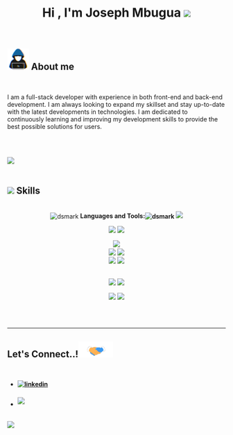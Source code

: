 
<h1 align="center"><b>Hi , I'm Joseph Mbugua </b><img src="https://media.giphy.com/media/hvRJCLFzcasrR4ia7z/giphy.gif" width="35"></h1>

<br>

	
## <picture><img src = "https://github.com/0xAbdulKhalid/0xAbdulKhalid/raw/main/assets/mdImages/about_me.gif" width = 50px></picture> **About me**

<picture> <img align="right" src="" width = 250px></picture>

<br>

I am a full-stack developer with experience in both front-end and back-end development.
I am always looking to expand my skillset and stay up-to-date with the latest developments in technologies. I am dedicated to continuously learning and improving my development skills to provide the best possible solutions for users.

<br><br>

<img src="https://user-images.githubusercontent.com/73097560/115834477-dbab4500-a447-11eb-908a-139a6edaec5c.gif"><br><br>

## <img src="https://media2.giphy.com/media/QssGEmpkyEOhBCb7e1/giphy.gif?cid=ecf05e47a0n3gi1bfqntqmob8g9aid1oyj2wr3ds3mg700bl&rid=giphy.gif" width ="25"><b> Skills</b>
<br>

 <div align="center">
<img alt="dsmark" align="center" height="70px" width="70px" src="https://c.tenor.com/cXlrPENTVkEAAAAi/chika-dance.gif">
 <b> Languages and Tools:<img alt="dsmark" align="center" height="70px" width="70px" src="https://c.tenor.com/cXlrPENTVkEAAAAi/chika-dance.gif">
 <img src="https://user-images.githubusercontent.com/73097560/115834477-dbab4500-a447-11eb-908a-139a6edaec5c.gif">
   
   <code><img width="15%" src="https://www.vectorlogo.zone/logos/java/java-ar21.svg"></code>
   <code><img width="15%" src="https://www.vectorlogo.zone/logos/python/python-ar21.svg"></code>
   
   <code><img width="15%" src="https://www.vectorlogo.zone/logos/javascript/javascript-ar21.svg"></code>
<br />
   <code><img width="15%" src="https://www.vectorlogo.zone/logos/reactjs/reactjs-ar21.svg"></code>
   <code><img width="15%" src="https://www.vectorlogo.zone/logos/getbootstrap/getbootstrap-ar21.svg"></code>
<br />
  <code><img width="15%" src="https://www.vectorlogo.zone/logos/mysql/mysql-ar21.svg"></code>
<code><img width="15%" src="https://www.vectorlogo.zone/logos/docker/docker-ar21.svg"></code>   
<br />
   
   <code><img width="15%" src="https://www.vectorlogo.zone/logos/jquery/jquery-ar21.svg"></code>
   <code><img width="15%" src="https://www.vectorlogo.zone/logos/json/json-ar21.svg"></code>
   
  <code><img width="15%" src="https://www.vectorlogo.zone/logos/npmjs/npmjs-ar21.svg"></code>
   <code><img width="15%" src="https://www.vectorlogo.zone/logos/netlify/netlify-ar21.svg"></code>
   
   
   
   
  
   
</div>

<br>
<br>

-----

## <b> Let's Connect..!</b><img src="https://github.com/0xAbdulKhalid/0xAbdulKhalid/raw/main/assets/mdImages/handshake.gif" width ="80">
<br>
<div align='left'>

<ul>

<li>
<a href="" target="_blank">
<img src="https://img.shields.io/badge/linkedin:  Luyanda Lukhele-%2300acee.svg?color=405DE6&style=for-the-badge&logo=linkedin&logoColor=white" alt=linkedin style="margin-bottom: 5px;"/>
</a>
</li>

<br>

<li>
<a href="" target="_blank">
<img src="https://img.shields.io/badge/gmail:  Luyanda-%23EA4335.svg?style=for-the-badge&logo=gmail&logoColor=white" t=mail style="margin-bottom: 5px;" />
</a>
</li>
	
</ul>
</div>

<br>
<img src="https://user-images.githubusercontent.com/73097560/115834477-dbab4500-a447-11eb-908a-139a6edaec5c.gif">
<br>
<br>
<br>

<div align='center'>

</div>
